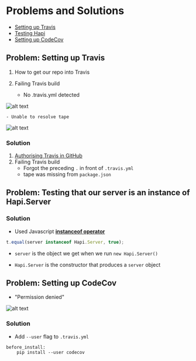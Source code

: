# Problems and Solutions

* [Setting up Travis](#travis)
* [Testing Hapi](#hapi)
* [Setting up CodeCov](#codecov)

## <a name="travis"><a> Problem: **Setting up Travis**
1. How to get our repo into Travis

2. Failing Travis build
    - No .travis.yml detected

![alt text](https://files.gitter.im/heron2014/Y56k/travis_error.png)

    - Unable to resolve tape

![alt text](https://files.gitter.im/heron2014/rsoG/tape_travis_issue.png)

### Solution
1. [Authorising Travis in GitHub](https://github.com/globetown/crushlines/issues/5#issuecomment-172203106)
2. Failing Travis build
    - Forgot the preceding `.` in front of `.travis.yml`
    - tape was missing from `package.json`

## <a name="hapi"></a> Problem: **Testing that our server is an instance of Hapi.Server**
### Solution
* Used Javascript [__instanceof operator__](https://developer.mozilla.org/en-US/docs/Web/JavaScript/Reference/Operators/instanceof)

```js
t.equal(server instanceof Hapi.Server, true);
```
* `server` is the object we get when we run `new Hapi.Server()`

* `Hapi.Server` is the constructor that produces a `server` object

## <a name="codecov"></a> Problem: **Setting up CodeCov**
* "Permission denied"

![alt text](https://files.gitter.im/heron2014/IQWi/coverage_travis.png)

### Solution
* Add `--user` flag to `.travis.yml`
```
before_install:
    pip install --user codecov
```
